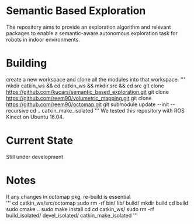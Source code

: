 # Semantic Based Exploration
The repository aims to provide an exploration algorithm and relevant packages to enable a semantic-aware autonomous exploration task for robots in indoor environments.  


# Building 
create a new workspace and clone all the modules into that workspace.
'''
mkdir catkin_ws && cd catkin_ws && mkdir src && cd src 
git clone https://github.com/kucars/semantic_based_exploration.git
git clone https://github.com/reem90/volumetric_mapping.git
git clone https://github.com/reem90/octomap.git
git submodule update --init --recursive
cd ..
catkin_make_isolated
'''
We tested this repository with ROS Kinect on Ubuntu 16.04.

#  Current State 
Still under development  


#  Notes
If any changes in octomap pkg, re-build is essential  
'''
cd catkin_ws/src/octomap
sudo rm -rf bin/ lib/ build/
mkdir build 
cd build 
sudo cmake ..
sudo make install 
cd 
cd catkin_ws/
sudo rm -rf build_isolated/ devel_isolated/
catkin_make_isolated
'''

